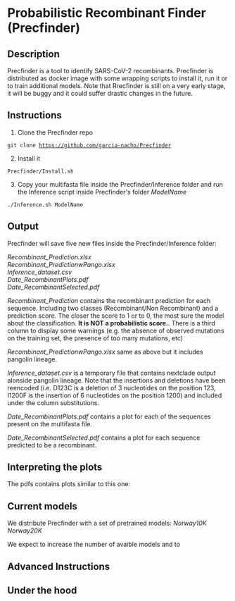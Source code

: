 # Probabilistic Recombinant Finder (Precfinder)

## Description
Precfinder is a tool to identify SARS-CoV-2 recombinants.
Precfinder is distributed as docker image with some wrapping scripts to install it, run it or to train additional models.
Note that Rrecfinder is still on a very early stage, it will be buggy and it could suffer drastic changes in the future.

## Instructions

1. Clone the Precfinder repo 

<code>git clone https://github.com/garcia-nacho/Precfinder</code>

2. Install it  

<code>Precfinder/Install.sh</code>

3. Copy your multifasta file inside the Precfinder/Inference folder and run the Inference script inside Precfinder's folder *ModelName*

<code>./Inference.sh ModelName</code>

## Output

Precfinder will save five new files inside the Precfinder/Inference folder:   

*Recombinant_Prediction.xlsx*   
*Recombinant_PredictionwPango.xlsx*   
*Inference_dataset.csv*   
*Date_RecombinantPlots.pdf*   
*Date_RecombinantSelected.pdf*   

*Recombinant_Prediction* contains the recombinant prediction for each sequence. Including two classes (Recombinant/Non Recombinant) and a prediction score. The closer the score to 1 or to 0, the most sure the model about the classification. **It is NOT a probabilistic score.**. There is a third column to display some warnings (e.g. the absence of observed mutations on the training set, the presence of too many mutations, etc)        

*Recombinant_PredictionwPango.xlsx* same as above but it includes pangolin lineage.  

*Inference_dataset.csv* is a temporary file that contains nextclade output alonside pangolin lineage. Note that the insertions and deletions have been reencoded (i.e. D123C is a deletion of 3 nucleotides on the position 123, I1200F is the insertion of 6 nucleotides on the position 1200) and included under the column substitutions.   

*Date_RecombinantPlots.pdf* contains a plot for each of the sequences present on the multifasta file.

*Date_RecombinantSelected.pdf* contains a plot for each sequence predicted to be a recombinant.  

## Interpreting the plots

The pdfs contains plots similar to this one: 

## Current models
We distribute Precfinder with a set of pretrained models:
*Norway10K*   
*Norway20K*   

We expect to increase the number of avaible models and to 

## Advanced Instructions

## Under the hood

